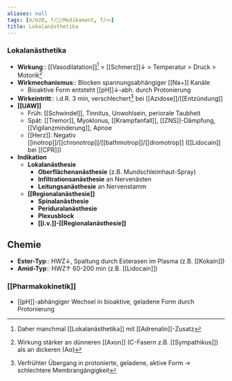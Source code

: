 ```yaml
---
aliases: null
tags: [m/m20, f/💊/Medikament, f/💤]
title: Lokalanästhetika
---
```

### Lokalanästhetika
- **Wirkung**:: [[Vasodilatation]][^1] > [[Schmerz]]↓ > Temperatur > Druck > Motorik[^2]
- **Wirkmechanismus**:: Blocken spannungsabhängiger [[Na+]] Kanäle
	- Bioaktive Form entsteht [[pH]]↓-abh. durch Protonierung
- **Wirkeintritt**:: i.d.R. 3 min, verschlechert[^3] bei [[Azidose]]/[[Entzündung]]
- **[[UAW]]**
	- Früh: [[Schwindel]], Tinnitus, Unwohlsein, periorale Taubheit
	- Spät: [[Tremor]], Myoklonus, [[Krampfanfall]], [[ZNS]]-Dämpfung, [[Vigilanzminderung]], Apnoe
	- [[Herz]]: Negativ [[inotrop]]/[[chronotrop]]/[[bathmotrop]]/[[dromotrop]] ([[Lidocain]] bei [[CPR]])
- **Indikation**
	- **Lokalanästhesie** 
		- **Oberflächenanästhesie** (z.B. Mundschleimhaut-Spray)
		- **Infiltrationsanästhesie** an Nervenästen
		- **Leitungsanästhesie** an Nervenstamm
	- **[[Regionalanästhesie]]** 
		- **Spinalanästhesie**
		- **Periduralanästhesie**
		- **Plexusblock**
		- **[[i.v.]]-[[Regionalanästhesie]]**

## Chemie
- **Ester-Typ**:: HWZ↓, Spaltung durch Esterasen im Plasma (z.B. [[Kokain]])
- **Amid-Typ**:: HWZ↑ 60-200 min (z.B. [[Lidocain]])

### [[Pharmakokinetik]]
- [[pH]]-abhängiger Wechsel in bioaktive, geladene Form durch Protonierung

[^2]: Wirkung stärker an dünneren [[Axon]] (C-Fasern z.B. [[Sympathikus]]) als an dickeren (Aα)
[^3]: Verfrühter Übergang in protonierte, geladene, aktive Form → schlechtere Membrangängigkeit
[^1]: Daher manchmal [[Lokalanästhetika]] mit [[Adrenalin]]-Zusatz